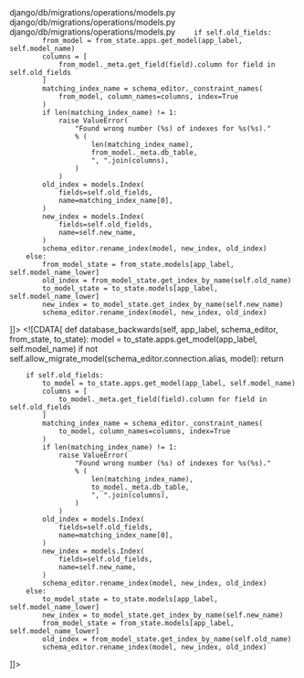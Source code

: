<change>
<file change-number-for-this-file="1">django/db/migrations/operations/models.py</file>
<original line-count="13" no-ellipsis="true"><![CDATA[
    def database_backwards(self, app_label, schema_editor, from_state, to_state):
        model = from_state.apps.get_model(app_label, self.name)
        if self.allow_migrate_model(schema_editor.connection.alias, model):
            schema_editor.delete_model(model)
]]></original>
<modified no-ellipsis="true"><![CDATA[
    def database_backwards(self, app_label, schema_editor, from_state, to_state):
        model = to_state.apps.get_model(app_label, self.name)
        if self.allow_migrate_model(schema_editor.connection.alias, model):
            schema_editor.create_model(model)
]]></modified>
</change>

<change>
<file change-number-for-this-file="2">django/db/migrations/operations/models.py</file>
<original line-count="13" no-ellipsis="true"><![CDATA[
    def database_backwards(self, app_label, schema_editor, from_state, to_state):
        model = from_state.apps.get_model(app_label, self.model_name)
        if self.allow_migrate_model(schema_editor.connection.alias, model):
            from_model_state = from_state.models[app_label, self.model_name_lower]
            index = from_model_state.get_index_by_name(self.name)
            schema_editor.remove_index(model, index)
]]></original>
<modified no-ellipsis="true"><![CDATA[
    def database_backwards(self, app_label, schema_editor, from_state, to_state):
        model = to_state.apps.get_model(app_label, self.model_name)
        if self.allow_migrate_model(schema_editor.connection.alias, model):
            to_model_state = to_state.models[app_label, self.model_name_lower]
            index = to_model_state.get_index_by_name(self.name)
            schema_editor.add_index(model, index)
]]></modified>
</change>

<change>
<file change-number-for-this-file="3">django/db/migrations/operations/models.py</file>
<original line-count="13" no-ellipsis="true"><![CDATA[
    def database_backwards(self, app_label, schema_editor, from_state, to_state):
        model = from_state.apps.get_model(app_label, self.model_name)
        if not self.allow_migrate_model(schema_editor.connection.alias, model):
            return

        if self.old_fields:
            from_model = from_state.apps.get_model(app_label, self.model_name)
            columns = [
                from_model._meta.get_field(field).column for field in self.old_fields
            ]
            matching_index_name = schema_editor._constraint_names(
                from_model, column_names=columns, index=True
            )
            if len(matching_index_name) != 1:
                raise ValueError(
                    "Found wrong number (%s) of indexes for %s(%s)."
                    % (
                        len(matching_index_name),
                        from_model._meta.db_table,
                        ", ".join(columns),
                    )
                )
            old_index = models.Index(
                fields=self.old_fields,
                name=matching_index_name[0],
            )
            new_index = models.Index(
                fields=self.old_fields,
                name=self.new_name,
            )
            schema_editor.rename_index(model, new_index, old_index)
        else:
            from_model_state = from_state.models[app_label, self.model_name_lower]
            old_index = from_model_state.get_index_by_name(self.old_name)
            to_model_state = to_state.models[app_label, self.model_name_lower]
            new_index = to_model_state.get_index_by_name(self.new_name)
            schema_editor.rename_index(model, new_index, old_index)
]]></original>
<modified no-ellipsis="true"><![CDATA[
    def database_backwards(self, app_label, schema_editor, from_state, to_state):
        model = to_state.apps.get_model(app_label, self.model_name)
        if not self.allow_migrate_model(schema_editor.connection.alias, model):
            return

        if self.old_fields:
            to_model = to_state.apps.get_model(app_label, self.model_name)
            columns = [
                to_model._meta.get_field(field).column for field in self.old_fields
            ]
            matching_index_name = schema_editor._constraint_names(
                to_model, column_names=columns, index=True
            )
            if len(matching_index_name) != 1:
                raise ValueError(
                    "Found wrong number (%s) of indexes for %s(%s)."
                    % (
                        len(matching_index_name),
                        to_model._meta.db_table,
                        ", ".join(columns),
                    )
                )
            old_index = models.Index(
                fields=self.old_fields,
                name=matching_index_name[0],
            )
            new_index = models.Index(
                fields=self.old_fields,
                name=self.new_name,
            )
            schema_editor.rename_index(model, new_index, old_index)
        else:
            to_model_state = to_state.models[app_label, self.model_name_lower]
            new_index = to_model_state.get_index_by_name(self.new_name)
            from_model_state = from_state.models[app_label, self.model_name_lower]
            old_index = from_model_state.get_index_by_name(self.old_name)
            schema_editor.rename_index(model, new_index, old_index)
]]></modified>
</change>